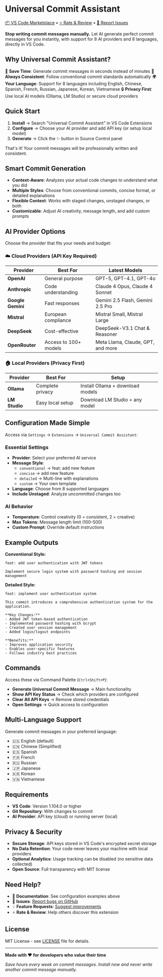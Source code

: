 # Universal Commit Assistant

[📦 VS Code Marketplace](https://marketplace.visualstudio.com/items?itemName=gianged.universal-commit-assistant) • [⭐ Rate & Review](https://marketplace.visualstudio.com/items?itemName=gianged.universal-commit-assistant&ssr=false#review-details) • [🐛 Report Issues](https://github.com/gianged/universal-commit-assistant/issues)

**Stop writing commit messages manually.** Let AI generate perfect commit messages for you instantly, with support for 8 AI providers and 8 languages, directly in VS Code.

## Why Universal Commit Assistant?

🚀 **Save Time**: Generate commit messages in seconds instead of minutes
🎯 **Always Consistent**: Follow conventional commit standards automatically
🌍 **Your Language**: Support for 8 languages including English, Chinese, Spanish, French, Russian, Japanese, Korean, Vietnamese
🔒 **Privacy First**: Use local AI models (Ollama, LM Studio) or secure cloud providers

## Quick Start

1. **Install** → Search "Universal Commit Assistant" in VS Code Extensions
2. **Configure** → Choose your AI provider and add API key (or setup local model)
3. **Generate** → Click the ✨ button in Source Control panel

That's it! Your commit messages will be professionally written and consistent.

## Smart Commit Generation

- **Context-Aware**: Analyzes your actual code changes to understand what you did
- **Multiple Styles**: Choose from conventional commits, concise format, or detailed explanations
- **Flexible Context**: Works with staged changes, unstaged changes, or both
- **Customizable**: Adjust AI creativity, message length, and add custom prompts

## AI Provider Options

Choose the provider that fits your needs and budget:

### ☁️ Cloud Providers (API Key Required)
| Provider | Best For | Latest Models |
|----------|----------|---------------|
| **OpenAI** | General purpose | GPT-5, GPT-4.1, GPT-4o |
| **Anthropic** | Code understanding | Claude 4 Opus, Claude 4 Sonnet |
| **Google Gemini** | Fast responses | Gemini 2.5 Flash, Gemini 2.5 Pro |
| **Mistral** | European compliance | Mistral Small, Mistral Large |
| **DeepSeek** | Cost-effective | DeepSeek-V3.1 Chat & Reasoner |
| **OpenRouter** | Access to 100+ models | Meta Llama, Claude, GPT, and more |

### 🏠 Local Providers (Privacy First)
| Provider | Best For | Setup |
|----------|----------|-------|
| **Ollama** | Complete privacy | Install Ollama + download models |
| **LM Studio** | Easy local setup | Download LM Studio + any model |

## Configuration Made Simple

Access via `Settings` → `Extensions` → `Universal Commit Assistant`:

### Essential Settings
- **Provider**: Select your preferred AI service
- **Message Style**:
  - `conventional` → feat: add new feature
  - `concise` → add new feature
  - `detailed` → Multi-line with explanations
  - `custom` → Your own template
- **Language**: Choose from 8 supported languages
- **Include Unstaged**: Analyze uncommitted changes too

### AI Behavior
- **Temperature**: Control creativity (0 = consistent, 2 = creative)
- **Max Tokens**: Message length limit (100-500)
- **Custom Prompt**: Override default instructions

## Example Outputs

**Conventional Style:**
```
feat: add user authentication with JWT tokens

Implement secure login system with password hashing and session management
```

**Detailed Style:**
```
feat: implement user authentication system

This commit introduces a comprehensive authentication system for the application.

**Key Changes:**
- Added JWT token-based authentication
- Implemented password hashing with bcrypt
- Created user session management
- Added login/logout endpoints

**Benefits:**
- Improves application security
- Enables user-specific features
- Follows industry best practices
```

## Commands

Access these via Command Palette (`Ctrl+Shift+P`):

- **Generate Universal Commit Message** → Main functionality
- **Show API Key Status** → Check which providers are configured
- **Clear All API Keys** → Remove stored credentials
- **Open Settings** → Quick access to configuration

## Multi-Language Support

Generate commit messages in your preferred language:
- 🇺🇸 English (default)
- 🇨🇳 Chinese (Simplified)
- 🇪🇸 Spanish
- 🇫🇷 French
- 🇷🇺 Russian
- 🇯🇵 Japanese
- 🇰🇷 Korean
- 🇻🇳 Vietnamese

## Requirements

- **VS Code**: Version 1.104.0 or higher
- **Git Repository**: With changes to commit
- **AI Provider**: API key (cloud) or running server (local)

## Privacy & Security

- **Secure Storage**: API keys stored in VS Code's encrypted secret storage
- **No Data Retention**: Your code never leaves your machine with local providers
- **Optional Analytics**: Usage tracking can be disabled (no sensitive data collected)
- **Open Source**: Full transparency with MIT license

## Need Help?

- 📖 **Documentation**: See configuration examples above
- 🐛 **Issues**: [Report bugs on GitHub](https://github.com/gianged/universal-commit-assistant/issues)
- 💡 **Feature Requests**: [Suggest improvements](https://github.com/gianged/universal-commit-assistant/issues)
- ⭐ **Rate & Review**: Help others discover this extension

## License

MIT License - see [LICENSE](LICENSE) file for details.

---

**Made with ❤️ for developers who value their time**

*Save hours every week on commit messages. Install now and never write another commit message manually.*